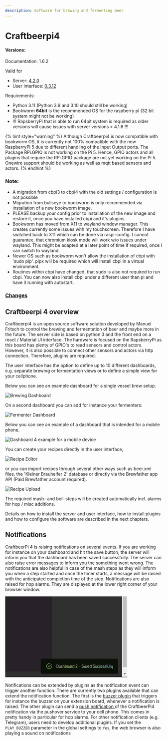 ```yaml
---
description: Software for brewing and fermenting beer
---
```


# Craftbeerpi4

#### Versions:

Documentation: 1.6.2

Valid for 
- Server: [4.2.0](https://pypi.org/project/cbpi4/)
- User Interface: [0.3.12](https://pypi.org/project/cbpi4gui/)

Requirements:
- Python 3.11 (Python 3.9 and 3.10 should still be working)
- Bookworm <strong>64bit</strong> is the recommended OS for the raspberry pi (32 bit system might not be working)
- !!! RapsberryPi that is able to run 64bit system is required as older versions will cause issues with server versions > 4.1.6 !!!

{% hint style="warning" %}
Although Craftbeerpi4 is now compatible with bookworm OS, it is currently not 100% compatible with the new RaspberryPi 5 due to different handling of the Input Output ports. The Package RPi.GPIO is not working on the Pi 5. Hence, GPIO actors and all plugins that require the RPi.GPIO package are not yet working on the Pi 5. Onewire support should be working as well as mqtt based sensors and actors.
{% endhint %}

### Note:
- A migration from cbpi3 to cbpi4 with the old settings / configuration is not possible
- Migration from bullseye to bookworm is only recommended via installation of a new bookworm image.
- PLEASE backup your config prior to installation of the new image and restore it, once you have installed cbpi and it's plugins.
- Bookworm has moved from X11 to wayland window manager. This creates currently some issues with my touchscreen. Therefore I have switched back to X11 which can be done via raspi-config. I cannot guarantee, that chromium kiosk mode will work w/o issues under wayland. This might be adapted at a later point of time if required, once I can switch to wayland.
- Newer OS such as bookworm won't allow the installation of cbpi with 'sudo pip'. pipx will be required which will install cbpi in a virtual environment.
- Routines within cbpi have changed, that sudo is also not required to run cbpi. You can now also install cbpi under a different user than pi and have it running with autostart.

### [Changes](master/Changes.md)

## Craftbeerpi 4 overview

Craftbeerpi4 is an open source software solution developed by Manuel Fritsch to control the brewing and fermentation of beer and maybe more in the future. The server side is based on python 3 and the front end on a react / Material UI interface. The hardware is focused on the RapsberryPi as this board has plenty of GPIO's to read sensors and control actors. However, it is also possible to connect other sensors and actors via http connection. Therefore, plugins are required.

The user interface has the option to define up to 10 different dashboards, e.g. separate brewing or fermentation views or to define a simple view for your cellphone.

Below you can see an example dashboard for a single vessel brew setup.

![Brewing Dashboard](.gitbook/assets/cbpi4\_brew.png)

On a second dashboard you can add for instance your fermenters:

![Fermenter Dashboard](.gitbook/assets/cbp4\_ferment.png)

Below you can see an example of a dashboard that is intended for a mobile phone.

![Dashboard 4 example for a mobile device](.gitbook/assets/cbpi\_mobile\_dashboard.jpg)

You can create your recipes directly in the user interface,

![Recipe Editor](.gitbook/assets/cbpi4\_mash\_profile.png)

or you can import recipes through several other ways such as beer.xml files, the 'Kleiner Brauhelfer 2' database or directly via the Brewfather app API (Paid Brewfather account required).

![Recipe Upload](.gitbook/assets/cbpi4\_recipe\_upload.png)

The required mash- and boil-steps will be created automatically incl. alarms for hop / misc additions.

Details on how to install the server and user interface, how to install plugins and how to configure the software are described in the next chapters.

## Notifications

CraftbeerPi 4 is raising notifications on several events. If you are working for instance on your dashboard and hit the save button, the server will inform you that the dashboard has been saved successfully. The server can also raise error messages to inform you the something went wrong. The notifications are also helpful in case of the mash steps as they will inform you when a step started and once the timer starts, a message will be raised with the anticipated completion time of the step. Notifications are also raised for hop alarms. They are displayed at the lower right corner of your browser window.

![CraftbeerPi 4 Notification in browser window](.gitbook/assets/cbpi4-notofocation.png)

Notifications can be extended by plugins as the notification event can trigger another function. There are currently two plugins available that can extend the notification function. The first is the [buzzer plugin](https://github.com/PiBrewing/cbpi4-buzzer) that triggers for instance the buzzer on your extension board, whenever a notification is raised. The other plugin can send a [push notification ](https://github.com/PiBrewing/cbpi4-PushOver)of the CraftbeerPi4 notification via the pushover service to your cell phone. This comes in pretty handy in particular for hop alarms. For other notification clients (e.g. Telegram), users need to develop additional plugins. If you set the `PLAY_BUZZER` parameter in the global settings to `Yes`, the web browser is also playing a sound on notifications

